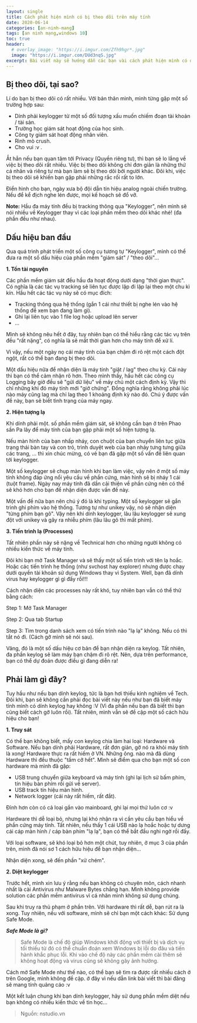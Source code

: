 ```yaml
---
layout: single
title: Cách phát hiện mình có bị theo dõi trên máy tính
date: 2020-06-14
categories: [an-ninh-mang]
tags: [an ninh mạng,windows 10]
toc: true
header:
  # overlay_image: "https://i.imgur.com/Zfh9hgr*.jpg"
  image: "https://i.imgur.com/DUd3nqS.jpg"
excerpt: Bài viết này sẽ hướng dẫn các bạn vài cách phát hiện mình có đang "bị theo dõi" trên máy tính.
---
```

## Bị theo dõi, tại sao?

Lí do bạn bị theo dõi có rất nhiều. Với bản thân mình, mình từng gặp một số trường hợp sau:
* Dính phải keylogger từ một số đối tượng xấu muốn chiếm đoạn tài khoản / tài sản.
* Trường học giám sát hoạt động của học sinh.
* Công ty giám sát hoạt động nhân viên.
* Rình mò crush.
* Cho vui :v .

Ắt hẳn nếu bạn quan tâm tới Privacy (Quyền riêng tư), thì bạn sẽ lo lắng về việc bị theo dõi rất nhiều. Việc bị theo dõi không chỉ đơn giản là những thứ cá nhân và riêng tư mà bạn làm sẽ bị theo dõi bởi người khác. Đôi khi, việc bị theo dõi sẽ khiến bạn gặp phải những rắc rối rất to lớn.

Điển hình cho bạn, ngày xưa bộ đội dẫn tín hiệu analog ngoài chiến trường. Nếu để kể địch nghe lén được, mọi kế hoạch sẽ đổ vỡ.

**Note:** Hầu đa máy tính đều bị tracking thông qua "Keylogger", nên mình sẽ nói nhiều về Keylogger thay vì các loại phần mềm theo dõi khác nhé! (đa phần đều như nhau).

## Dấu hiệu ban đầu

Qua quá trình phát triển một số công cụ tương tự "Keylogger", mình có thể đưa ra một số dấu hiệu của phần mềm "giám sát" / "theo dõi"...

**1. Tốn tài nguyên**

Các phần mềm giám sát đều hầu đa hoạt động dưới dạng "thời gian thực". Có nghĩa là các tác vụ tracking sẽ liên tục được lặp đi lặp lại theo một chu kì kín. Hầu hết các tác vụ này sẽ có mục đích:
* Tracking thông qua hệ thống (gắn 1 cái như thiết bị nghe lén vào hệ thống để xem bạn đang làm gì).
* Ghi lại liên tục vào 1 file log hoặc upload lên server
* ...

Mình sẽ không nêu hết ở đây, tuy nhiên bạn có thể hiểu rằng các tác vụ trên đều "rất nặng", có nghĩa là sẽ mất thời gian hơn cho máy tính để xử lí.

Vì vậy, nếu một ngày nọ cái máy tính của bạn chậm đi rõ rệt một cách đột ngột, rất có thể bạn đang bị theo dõi.

Một dấu hiệu nữa để nhận diện là máy tính "giật / lag" theo chu kỳ. Cái này thì bạn có thể cảm nhận rõ hơn. Theo mình thấy, hầu hết các công cụ Logging bây giờ đều sẽ "gửi dữ liệu" về máy chủ một cách định kỳ. Vậy thì chỉ những khi đó máy tính mới "giở chứng". Đồng nghĩa rằng không phải lúc nào máy cũng lag mà chỉ lag theo 1 khoảng định kỳ nào đó. Chú ý được vấn đề này, bạn sẽ biết tình trạng của máy ngay.

**2. Hiện tượng lạ**

Khi dính phải một. số phần mềm giám sát, sẽ không cần bạn ở trên Phao sần Pa lây để máy tính của bạn gặp phải một số hiện tượng lạ.

Nếu màn hình của bạn nhấp nháy, con chuột của bạn chuyển liên tục giữa trạng thái bàn tay và con trỏ, trình duyệt web của bạn nhảy tưng tưng giữa các trang, ... thì xin chúc mừng, có vẻ bạn đã gặp một số vấn đề liên quan tới keylogger.

Một số keylogger sẽ chụp màn hình khi bạn làm việc, vậy nên ở một số máy tính không đáp ứng nổi yêu cầu về phần cứng, màn hình sẽ bị nháy 1 cái (tuột frame). Ngày nay máy tính đã dần cải thiện về phần cứng nên có thể sẽ khó hơn cho bạn để nhận diện được vấn đề này.

Một vấn đề nữa bạn nên chú ý đó là khi typing. Một số keylogger sẽ gắn trình ghi phím vào hệ thống. Tương tự như unikey vậy, nó sẽ nhận diện "từng phím bạn gõ". Vậy nên khi dính keylogger, lâu lâu keylogger sẽ xung đột với unikey và gây ra nhiễu phím (lâu lâu gõ thì mất phím).

**3. Tiến trình lạ (Processes)**

Tất nhiên phần này sẽ nặng về Technical hơn cho những người không có nhiều kiến thức về máy tính.

Đôi khi bạn mở Task Manager và sẽ thấy một số tiến trình với tên lạ hoắc. Hoặc các tiến trình hẹ thống (như svchost hay explorer) nhưng được chạy dưới quyền tài khoản sử dụng Windows thay vì System. Well, bạn đã dính virus hay keylogger gì gì đấy rồi!!!

Cách nhận diện các processes này rất khó, tuy nhiên bạn vẫn có thể thử bằng cách:

Step 1: Mở Task Manager

Step 2: Qua tab Startup

Step 3: Tìm trong danh sách xem có tiến trình nào "lạ lạ" không. Nếu có thì tắt nó đi. (Cách gỡ mình sẽ nói sau).

Vâng, đó là một số dấu hiệu cơ bản để bạn nhận diện ra keylog. Tất nhiên, đa phần keylog sẽ làm máy bạn chậm đi rõ rệt. Nên, dựa trên performance, bạn có thể dự đoán được điều gì đang diễn ra!

## Phải làm gì đây?

Tuy hầu như nếu bạn dính keylog, tức là bạn hơi thiếu kinh nghiệm về Tech. Đôi khi, bạn sẽ không cần phải đọc bài viết này nếu như bạn đã biết máy tính mình có dính keylog hay không :V (Vì đa phần nếu bạn đã biết thì bạn cũng biết cách gỡ luôn rồi). Tất nhiên, mình vẫn sẽ đề cập một số cách hữu hiệu cho bạn!

**1. Truy sát**

Có thể bạn không biết, mấy con keylog chia làm hai loại: Hardware và Software. Nếu bạn dính phải Hardware, rất đơn giản, gỡ nó ra khỏi máy tính là xong!
Hardware thực ra rất hiếm ở VN. Những ông. nào mà đã dùng Hardware thì đều thuộc "tầm cỡ hết". Mình sẽ điểm qua cho bạn một số con hardware mà mình đã gặp:
* USB trung chuyển giữa keyboard và máy tính (ghi lại lịch sử bấm phím, tín hiệu bàn phím rồi gửi về server).
* USB track tín hiệu màn hình.
* Network logger (cái này rất hiếm, rất đắt).

Đỉnh hơn còn có cả loại gắn vào mainboard, ghi lại mọi thứ luôn cơ :v

Hardware thì dễ loại bỏ, nhưng lại khó nhận ra vì cần yêu cầu bạn hiểu về phần cứng máy tính. Tất nhiên, nếu thấy 1 cái USB nào lạ hoắc hoặc tự dưng cái cáp màn hình / cáp bàn phím "lạ lạ", bạn có thể bắt đầu nghi ngờ rồi đấy.

Với loại software, sẽ khó loại bỏ hơn một chút, tuy nhiên, ở mục 3 của phần trên, mình đã nói sơ 1 cách hữu hiệu để bạn nhận diện...

Nhận diện xong, sẽ đến phần "xử chém".

**2. Diệt keylogger**

Trước hết, mình xin lưu ý rằng nếu bạn không có chuyên môn, cách nhanh nhất là cài Antivirus như Malware Bytes chẳng hạn. Mình không provide solution các phần mềm antivirus vì cá nhân mình không sử dụng chúng.

Sau khi truy ra thủ phạm ở phần trên. Với hardware thì rất dễ, bạn rút ra là xong. Tuy nhiên, nếu với software, mình sẽ chỉ bạn một cách khác: Sử dụng Safe Mode.

***Safe Mode là gì?***
> Safe Mode là chế độ giúp Windows khởi động với thiết bị và dịch vụ tối thiếu từ đó có thể chuẩn đoán xem Windows bị lỗi do đâu và tiến hành khắc phục lỗi. Khi vào chế độ này các phần mềm cài thêm sẽ không hoạt động và virus cũng sẽ không gây ảnh hưởng.

Cách mở Safe Mode như thế nào, có thể bạn sẽ tìm ra được rất nhiều cách ở trên Google, mình không đề cập. ở đây vì nếu dẫn link bài viết thì bài đăng sẽ mang tính quảng cáo :v

Một kết luận chung khi bạn dính keylogger, hãy sử dụng phần mềm diệt nếu bạn không có nhiều kiến thức về tin học...

> Nguồn: nstudio.vn